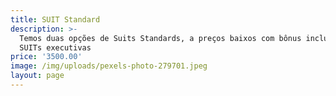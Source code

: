 ```yaml
---
title: SUIT Standard
description: >-
  Temos duas opções de Suits Standards, a preços baixos com bônus inclusos nas
  SUITs executivas
price: '3500.00'
image: /img/uploads/pexels-photo-279701.jpeg
layout: page
---
```


